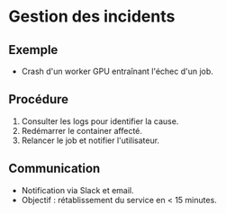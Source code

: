 # Gestion des incidents

## Exemple
- Crash d'un worker GPU entraînant l'échec d'un job.

## Procédure
1. Consulter les logs pour identifier la cause.
2. Redémarrer le container affecté.
3. Relancer le job et notifier l'utilisateur.

## Communication
- Notification via Slack et email.
- Objectif : rétablissement du service en < 15 minutes.
